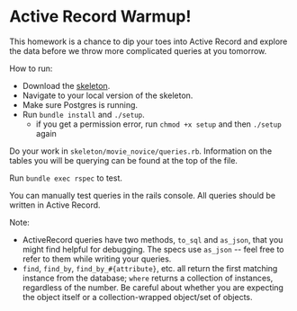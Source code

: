 # Active Record Warmup!

This homework is a chance to dip your toes into Active Record and explore the data before we throw more complicated queries at you tomorrow.

How to run:
* Download the [skeleton][skeleton].
* Navigate to your local version of the skeleton.
* Make sure Postgres is running.
* Run `bundle install` and `./setup`.
  * if you get a permission error, run `chmod +x setup` and then `./setup` again

Do your work in `skeleton/movie_novice/queries.rb`. Information on the tables you will be querying can be found at the top of the file.

Run `bundle exec rspec` to test.

You can manually test queries in the rails console. All queries should be written in
Active Record.

Note:

* ActiveRecord queries have two methods, `to_sql` and `as_json`, that you might find helpful for debugging. The specs use `as_json` -- feel free to refer to them while writing your queries.
* `find`, `find_by`, `find_by_#{attribute}`, etc. all return the first matching instance from
the database; `where` returns a collection of instances, regardless of the number. Be careful about whether you are expecting the object itself or a collection-wrapped object/set of objects.

[skeleton]: http://assets.aaonline.io/fullstack/sql/homeworks/active_record_warmup/skeleton.zip
